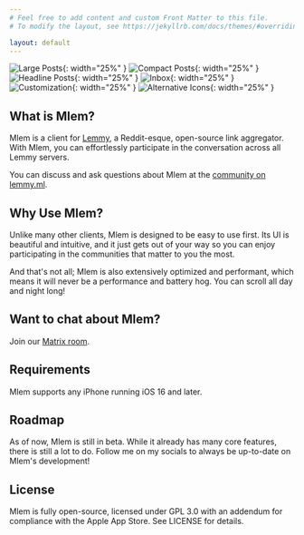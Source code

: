 ```yaml
---
# Feel free to add content and custom Front Matter to this file.
# To modify the layout, see https://jekyllrb.com/docs/themes/#overriding-theme-defaults

layout: default
---
```


![Large Posts](images/IMG_1159.PNG){: width="25%" }
![Compact Posts](images/IMG_1160.PNG){: width="25%" }
![Headline Posts](images/IMG_1164.PNG){: width="25%" }
![Inbox](images/IMG_1161.PNG){: width="25%" }
![Customization](images/IMG_1162.PNG){: width="25%" }
![Alternative Icons](images/IMG_1163.PNG){: width="25%" }

## What is Mlem?
Mlem is a client for [Lemmy](https://join-lemmy.org), a Reddit-esque, open-source link aggregator. With Mlem, you can effortlessly participate in the conversation across all Lemmy servers. 

You can discuss and ask questions about Mlem at the [community on lemmy.ml](https://lemmy.ml/c/mlemapp).

## Why Use Mlem?
Unlike many other clients, Mlem is designed to be easy to use first. Its UI is beautiful and intuitive, and it just gets out of your way so you can enjoy participating in the communities that matter to you the most.

And that's not all; Mlem is also extensively optimized and performant, which means it will never be a performance and battery hog. You can scroll all day and night long!

## Want to chat about Mlem?
Join our [Matrix room](https://matrix.to/#/#mlemapp:matrix.org).

## Requirements

Mlem supports any iPhone running iOS 16 and later.

## Roadmap

As of now, Mlem is still in beta. While it already has many core features, there is still a lot to do. Follow me on my socials to always be up-to-date on Mlem's development!

## License

Mlem is fully open-source, licensed under GPL 3.0 with an addendum for compliance with the Apple App Store. See LICENSE for details.
